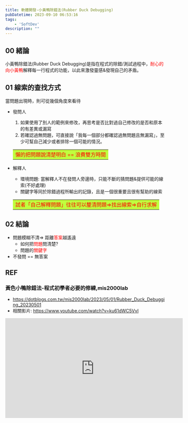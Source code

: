 ```yaml
---
title: 軟體開發-小黃鴨除錯法(Rubber Duck Debugging)
pubDatetime: 2023-09-10 06:53:16
tags: 
    - 'SoftDev'
description: ""
---
```


## 00 緒論 
小黃鴨除錯法(Rubber Duck Debugging)是指在程式的除錯/測試過程中，<font color=red>耐心的向小黃鴨</font>解釋每一行程式的功能，以此來激發靈感&發現自己的矛盾。

<!--more-->

## 01 線索的查找方式 
當問題出現時，則可從幾個角度來看待

- 發問人
  1. 如果使用了別人的範例來修改，再思考是否比對過自己修改的是否和原本的有差異或漏寫
  2. 若確認過無問題，可直接說「我每一個部分都確認過無問題且無漏寫」，至少可幫自己減少或者排除一個可能的情況。
  <table><tr><td bgcolor=#C0FF3E>
    <font color=red>懶的把問題說清楚明白 == 浪費雙方時間</font>
  </td></tr></table>

- 解釋人
  * 環境問題: 當解釋人不在發問人旁邊時，只能不斷的猜問題&提供可能的線索(不好處理)
  * 關鍵字等同於除錯過程所輸出的記錄，且是一個很重要且很有幫助的線索 
  <table><tr><td bgcolor=#C0FF3E>
    <font color=red>試者「自己解釋問題」往往可以釐清問題=>找出線索=>自行求解</font>
  </td></tr></table>

## 02 結論
- 問題模糊不清=> 距離<font color=red>答案</font>越遙遠
  * 如何把<font color=red>問題</font>問清楚?
  * 問題的<font color=red>關鍵字</font>
- 不發問 == 無答案

## REF
### 黃色小鴨除錯法-程式初學者必要的修練,mis2000lab
- https://dotblogs.com.tw/mis2000lab/2023/05/01/Rubber_Duck_Debugging_20230501
- 相關影片: https://www.youtube.com/watch?v=ku61dWC5VvI
<iframe width="560" height="315" src="https://www.youtube.com/embed/ku61dWC5VvI?si=AWYODGe-nh44ifMk" title="YouTube video player" frameborder="0" allow="accelerometer; autoplay; clipboard-write; encrypted-media; gyroscope; picture-in-picture; web-share" referrerpolicy="strict-origin-when-cross-origin" allowfullscreen></iframe>
